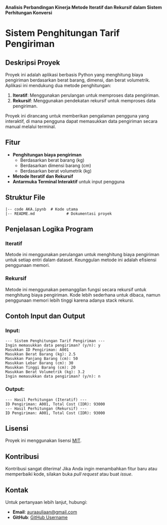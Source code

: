 **Analisis Perbandingan Kinerja Metode Iteratif dan Rekursif dalam Sistem Perhitungan Konversi**

# Sistem Penghitungan Tarif Pengiriman

## Deskripsi Proyek
Proyek ini adalah aplikasi berbasis Python yang menghitung biaya pengiriman berdasarkan berat barang, dimensi, dan berat volumetrik. Aplikasi ini mendukung dua metode penghitungan:
1. **Iteratif**: Menggunakan perulangan untuk memproses data pengiriman.
2. **Rekursif**: Menggunakan pendekatan rekursif untuk memproses data pengiriman.

Proyek ini dirancang untuk memberikan pengalaman pengguna yang interaktif, di mana pengguna dapat memasukkan data pengiriman secara manual melalui terminal.

## Fitur
- **Penghitungan biaya pengiriman**
  - Berdasarkan berat barang (kg)
  - Berdasarkan dimensi barang (cm)
  - Berdasarkan berat volumetrik (kg)
- **Metode Iteratif dan Rekursif**
- **Antarmuka Terminal Interaktif** untuk input pengguna

## Struktur File
```
|-- code AKA.ipynb  # Kode utama
|-- README.md              # Dokumentasi proyek
```

## Penjelasan Logika Program
### Iteratif
Metode ini menggunakan perulangan untuk menghitung biaya pengiriman untuk setiap entri dalam dataset. Keunggulan metode ini adalah efisiensi penggunaan memori.

### Rekursif
Metode ini menggunakan pemanggilan fungsi secara rekursif untuk menghitung biaya pengiriman. Kode lebih sederhana untuk dibaca, namun penggunaan memori lebih tinggi karena adanya stack rekursi.

## Contoh Input dan Output
### Input:
```text
--- Sistem Penghitungan Tarif Pengiriman ---
Ingin memasukkan data pengiriman? (y/n): y
Masukkan ID Pengiriman: A001
Masukkan Berat Barang (kg): 2.5
Masukkan Panjang Barang (cm): 50
Masukkan Lebar Barang (cm): 30
Masukkan Tinggi Barang (cm): 20
Masukkan Berat Volumetrik (kg): 3.2
Ingin memasukkan data pengiriman? (y/n): n
```

### Output:
```text
--- Hasil Perhitungan (Iteratif) ---
ID Pengiriman: A001, Total Cost (IDR): 93000
--- Hasil Perhitungan (Rekursif) ---
ID Pengiriman: A001, Total Cost (IDR): 93000
```

## Lisensi
Proyek ini menggunakan lisensi [MIT](https://opensource.org/licenses/MIT).

## Kontribusi
Kontribusi sangat diterima! Jika Anda ingin menambahkan fitur baru atau memperbaiki kode, silakan buka *pull request* atau buat *issue*.

## Kontak
Untuk pertanyaan lebih lanjut, hubungi:
- **Email**: auraauliaan@gmail.com
- **GitHub**: [GitHub Username](https://github.com/auraauliaan)

